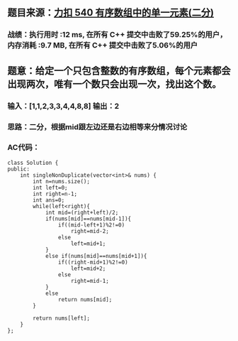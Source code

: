 ## 题目来源：[力扣 540 有序数组中的单一元素(二分)](https://leetcode-cn.com/problems/single-element-in-a-sorted-array/)

### 战绩：执行用时 :12 ms, 在所有 C++ 提交中击败了59.25%的用户，内存消耗 :9.7 MB, 在所有 C++ 提交中击败了5.06%的用户

## 题意：给定一个只包含整数的有序数组，每个元素都会出现两次，唯有一个数只会出现一次，找出这个数。

### 输入：[1,1,2,3,3,4,4,8,8] 输出：2

### 思路：二分，根据mid跟左边还是右边相等来分情况讨论

### AC代码：
```
class Solution {
public:
    int singleNonDuplicate(vector<int>& nums) {
        int n=nums.size();
        int left=0;
        int right=n-1;
        int ans=0;
        while(left<right){
            int mid=(right+left)/2;
            if(nums[mid]==nums[mid-1]){
                if((mid-left+1)%2!=0)
                    right=mid-2;
                else
                    left=mid+1;
            }
            else if(nums[mid]==nums[mid+1]){
                if((right-mid+1)%2!=0)
                    left=mid+2;
                else
                    right=mid-1;
            }
            else
                return nums[mid];
        }
        
        return nums[left];
    }
};
```
